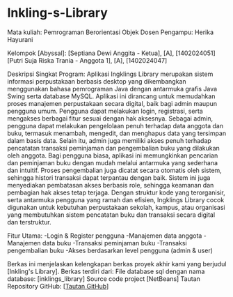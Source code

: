 # Inkling-s-Library
Mata kuliah: Pemrograman Berorientasi Objek
Dosen Pengampu: Herika Hayurani

Kelompok [Abyssal]:
[Septiana Dewi Anggita - Ketua], [A], [1402024051]
[Putri Suja Riska Trania -  Anggota 1], [A], [1402024047]

Deskripsi Singkat Program:
Aplikasi Ingklings Library merupakan sistem informasi perpustakaan berbasis desktop yang dikembangkan menggunakan bahasa pemrograman Java dengan antarmuka grafis Java Swing serta database MySQL. 
Aplikasi ini dirancang untuk memudahkan proses manajemen perpustakaan secara digital, baik bagi admin maupun pengguna umum. 
Pengguna dapat melakukan login, registrasi, serta mengakses berbagai fitur sesuai dengan hak aksesnya.
Sebagai admin, pengguna dapat melakukan pengelolaan penuh terhadap data anggota dan buku, termasuk menambah, mengedit, dan menghapus data yang tersimpan dalam basis data. 
Selain itu, admin juga memiliki akses penuh terhadap pencatatan transaksi peminjaman dan pengembalian buku yang dilakukan oleh anggota.
Bagi pengguna biasa, aplikasi ini memungkinkan pencarian dan peminjaman buku dengan mudah melalui antarmuka yang sederhana dan intuitif. 
Proses pengembalian juga dicatat secara otomatis oleh sistem, sehingga histori transaksi dapat terpantau dengan baik. Sistem ini juga menyediakan pembatasan akses berbasis role, sehingga keamanan dan pembagian hak akses tetap terjaga.
Dengan struktur kode yang terorganisir, serta antarmuka pengguna yang ramah dan efisien, Ingklings Library cocok digunakan untuk kebutuhan perpustakaan sekolah, kampus, atau organisasi yang membutuhkan sistem pencatatan buku dan transaksi secara digital dan terstruktur.

Fitur Utama:
-Login & Register pengguna
-Manajemen data anggota
-Manajemen data buku
-Transaksi peminjaman buku
-Transaksi pengembalian buku
-Akses berdasarkan level pengguna (admin & user)

Berkas ini menjelaskan kelengkapan berkas proyek akhir kami yang berjudul [Inkling's Library]. 
Berkas terdiri dari:
File database sql dengan nama database: [inklings_library]
Source code project [NetBeans]
Tautan Repository GitHub: [[Tautan GitHub](https://github.com/Yamada-113/Inkling-s-Library.git)]
